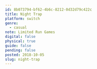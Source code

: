 ```yaml
---
id: 8b073794-bf62-4b6c-8212-0d32d79c422c
title: Night Trap
platform: switch
genre:
  - casual
note: Limited Run Games
digital: false
physical: true
guide: false
pending: false
posted: 2018-10-05
slug: night-trap
---
```

